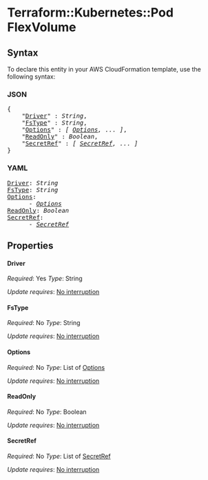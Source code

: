 # Terraform::Kubernetes::Pod FlexVolume

## Syntax

To declare this entity in your AWS CloudFormation template, use the following syntax:

### JSON

<pre>
{
    "<a href="#driver" title="Driver">Driver</a>" : <i>String</i>,
    "<a href="#fstype" title="FsType">FsType</a>" : <i>String</i>,
    "<a href="#options" title="Options">Options</a>" : <i>[ <a href="flexvolume-options.md">Options</a>, ... ]</i>,
    "<a href="#readonly" title="ReadOnly">ReadOnly</a>" : <i>Boolean</i>,
    "<a href="#secretref" title="SecretRef">SecretRef</a>" : <i>[ <a href="flexvolume-secretref.md">SecretRef</a>, ... ]</i>
}
</pre>

### YAML

<pre>
<a href="#driver" title="Driver">Driver</a>: <i>String</i>
<a href="#fstype" title="FsType">FsType</a>: <i>String</i>
<a href="#options" title="Options">Options</a>: <i>
      - <a href="flexvolume-options.md">Options</a></i>
<a href="#readonly" title="ReadOnly">ReadOnly</a>: <i>Boolean</i>
<a href="#secretref" title="SecretRef">SecretRef</a>: <i>
      - <a href="flexvolume-secretref.md">SecretRef</a></i>
</pre>

## Properties

#### Driver

_Required_: Yes
_Type_: String

_Update requires_: [No interruption](https://docs.aws.amazon.com/AWSCloudFormation/latest/UserGuide/using-cfn-updating-stacks-update-behaviors.html#update-no-interrupt)

#### FsType

_Required_: No
_Type_: String

_Update requires_: [No interruption](https://docs.aws.amazon.com/AWSCloudFormation/latest/UserGuide/using-cfn-updating-stacks-update-behaviors.html#update-no-interrupt)

#### Options

_Required_: No
_Type_: List of <a href="flexvolume-options.md">Options</a>

_Update requires_: [No interruption](https://docs.aws.amazon.com/AWSCloudFormation/latest/UserGuide/using-cfn-updating-stacks-update-behaviors.html#update-no-interrupt)

#### ReadOnly

_Required_: No
_Type_: Boolean

_Update requires_: [No interruption](https://docs.aws.amazon.com/AWSCloudFormation/latest/UserGuide/using-cfn-updating-stacks-update-behaviors.html#update-no-interrupt)

#### SecretRef

_Required_: No
_Type_: List of <a href="flexvolume-secretref.md">SecretRef</a>

_Update requires_: [No interruption](https://docs.aws.amazon.com/AWSCloudFormation/latest/UserGuide/using-cfn-updating-stacks-update-behaviors.html#update-no-interrupt)

